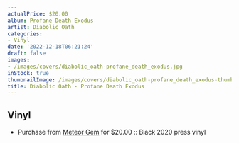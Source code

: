 ```yaml
---
actualPrice: $20.00
album: Profane Death Exodus
artist: Diabolic Oath
categories:
- Vinyl
date: '2022-12-18T06:21:24'
draft: false
images:
- /images/covers/diabolic_oath-profane_death_exodus.jpg
inStock: true
thumbnailImage: /images/covers/diabolic_oath-profane_death_exodus-thumb.jpg
title: Diabolic Oath - Profane Death Exodus
---
```


## Vinyl
* Purchase from [Meteor Gem](https://meteor-gem.com/products/diabolic-oath-profane-death-exodus-lp) for $20.00 :: Black 2020 press vinyl
